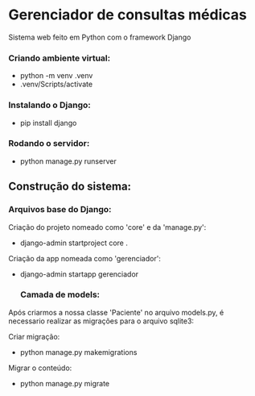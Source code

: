 # Gerenciador de consultas médicas

Sistema web feito em Python com o framework Django

### Criando ambiente virtual:

- python -m venv .venv
- .venv/Scripts/activate

### Instalando o Django:

- pip install django

### Rodando o servidor:

- python manage.py runserver

## Construção do sistema:

### Arquivos base do Django:

Criação do projeto nomeado como 'core' e da 'manage.py':

- django-admin startproject core .

Criação da app nomeada como 'gerenciador':

- django-admin startapp gerenciador

  ### Camada de models:

Após criarmos a nossa classe 'Paciente' no arquivo models.py, é necessario realizar as migrações para o arquivo sqlite3:

Criar migração:

- python manage.py makemigrations

Migrar o conteúdo:

- python manage.py migrate
